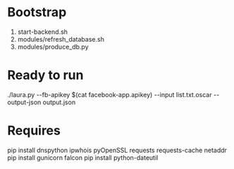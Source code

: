 # Bootstrap

1. start-backend.sh
2. modules/refresh\_database.sh
3. modules/produce\_db.py

# Ready to run
./laura.py --fb-apikey $(cat facebook-app.apikey) --input list.txt.oscar --output-json output.json

# Requires
pip install dnspython ipwhois pyOpenSSL requests requests-cache netaddr
pip install gunicorn falcon
pip install python-dateutil 

